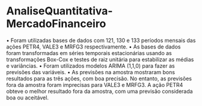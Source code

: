 # AnaliseQuantitativa-MercadoFinanceiro

• Foram utilizadas bases de dados com 121, 130 e 133 períodos mensais das ações PETR4, VALE3 e MRFG3 respectivamente.
• As bases de dados foram transformadas em séries temporais estacionárias usando as transformações Box-Cox e testes de raiz unitária para estabilizar as médias e variâncias.
• Foram utilizados modelos ARIMA (1,1,0) para fazer as previsões das variáveis.
• As previsões na amostra mostraram bons resultados para as três ações, com boa precisão. No entanto, as previsões fora da amostra foram imprecisas para VALE3 e MRFG3. A ação PETR4 obteve o melhor resultado fora da amostra, com uma previsão considerada boa ou aceitável.
